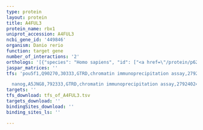 ```yaml
---
type: protein
layout: protein
title: A4FUL3
protein_name: rbx1
uniprot_accession: A4FUL3
ncbi_gene_id: '449846'
organism: Danio rerio
function: target gene
number_of_interactions: '2'
orthologs: '[{"species": "Homo sapiens", "id": ["<a href=\"/protein/p62877\">P62877</a>"]}, {"species": "Mus musculus", "id": ["<a href=\"/protein/p62878\">P62878</a>"]}, {"species": "Rattus norvegicus", "id": ["<a href=\"/protein/q498d8\">Q498D8</a>"]}, {"species": "Drosophila melanogaster", "id": ["<a href=\"/protein/q9w5e1\">Q9W5E1</a>"]}, {"species": "Caenorhabditis elegans", "id": ["<a href=\"/protein/q23457\">Q23457</a>"]}, {"species": "Saccharomyces cerevisiae", "id": ["<a href=\"/protein/q08273\">Q08273</a>"]}]'
jaspar_matrices: ''
tfs: 'pou5f1,Q90270,30333,GTRD,chromatin immunoprecipitation assay,27924024%5Buid%5D,No

  nanog,A5JNG8,792333,GTRD,chromatin immunoprecipitation assay,27924024%5Buid%5D,No'
targets: ''
tfs_download: tfs_of_A4FUL3.tsv
targets_download: ''
bindingSites_download: ''
binding_sites_ls: ''

---
```

